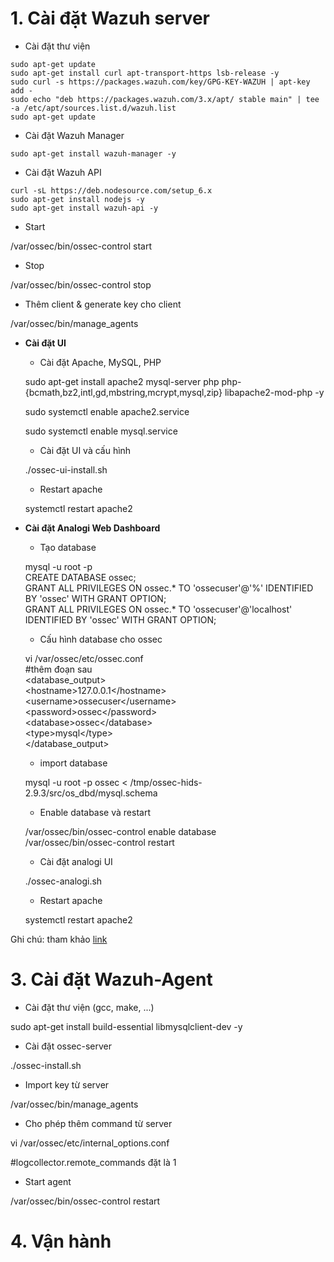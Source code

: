 # 1. Cài đặt Wazuh server

* Cài đặt thư viện

```
sudo apt-get update
sudo apt-get install curl apt-transport-https lsb-release -y
sudo curl -s https://packages.wazuh.com/key/GPG-KEY-WAZUH | apt-key add -
sudo echo "deb https://packages.wazuh.com/3.x/apt/ stable main" | tee -a /etc/apt/sources.list.d/wazuh.list
sudo apt-get update
```

* Cài đặt Wazuh Manager

```
sudo apt-get install wazuh-manager -y
```

* Cài đặt Wazuh API

```
curl -sL https://deb.nodesource.com/setup_6.x 
sudo apt-get install nodejs -y
sudo apt-get install wazuh-api -y
```

* Start

/var/ossec/bin/ossec-control start

* Stop

/var/ossec/bin/ossec-control stop

* Thêm client & generate key cho client

/var/ossec/bin/manage\_agents

* **Cài đặt UI**

  * Cài đặt Apache, MySQL, PHP

  sudo apt-get install apache2 mysql-server php php-{bcmath,bz2,intl,gd,mbstring,mcrypt,mysql,zip} libapache2-mod-php -y

  sudo systemctl enable apache2.service

  sudo systemctl enable mysql.service

  * Cài đặt UI và cấu hình

  ./ossec-ui-install.sh

  * Restart apache

  systemctl restart apache2

* **Cài đặt Analogi Web Dashboard**

  * Tạo database

  mysql -u root -p  
  CREATE DATABASE ossec;  
  GRANT ALL PRIVILEGES ON ossec.\* TO 'ossecuser'@'%' IDENTIFIED BY 'ossec' WITH GRANT OPTION;  
  GRANT ALL PRIVILEGES ON ossec.\* TO 'ossecuser'@'localhost' IDENTIFIED BY 'ossec' WITH GRANT OPTION;

  * Cấu hình database cho ossec

  vi /var/ossec/etc/ossec.conf  
  \#thêm đoạn sau  
  &lt;database\_output&gt;  
      &lt;hostname&gt;127.0.0.1&lt;/hostname&gt;  
      &lt;username&gt;ossecuser&lt;/username&gt;  
      &lt;password&gt;ossec&lt;/password&gt;  
      &lt;database&gt;ossec&lt;/database&gt;  
      &lt;type&gt;mysql&lt;/type&gt;  
  &lt;/database\_output&gt;

  * import database

  mysql -u root -p ossec &lt; /tmp/ossec-hids-2.9.3/src/os\_dbd/mysql.schema

  * Enable database và restart

  /var/ossec/bin/ossec-control enable database  
  /var/ossec/bin/ossec-control restart

  * Cài đặt analogi UI

  ./ossec-analogi.sh

  * Restart apache

  systemctl restart apache2

Ghi chú: tham khảo [link](https://glynrob.com/monitoring/ossec/)

# 3. Cài đặt Wazuh-Agent

* Cài đặt thư viện \(gcc, make, ...\)

sudo apt-get install build-essential libmysqlclient-dev -y

* Cài đặt ossec-server

./ossec-install.sh

* Import key từ server

/var/ossec/bin/manage\_agents

* Cho phép thêm command từ server

vi /var/ossec/etc/internal\_options.conf

\#logcollector.remote\_commands đặt là 1

* Start agent

/var/ossec/bin/ossec-control restart

# 4. Vận hành



